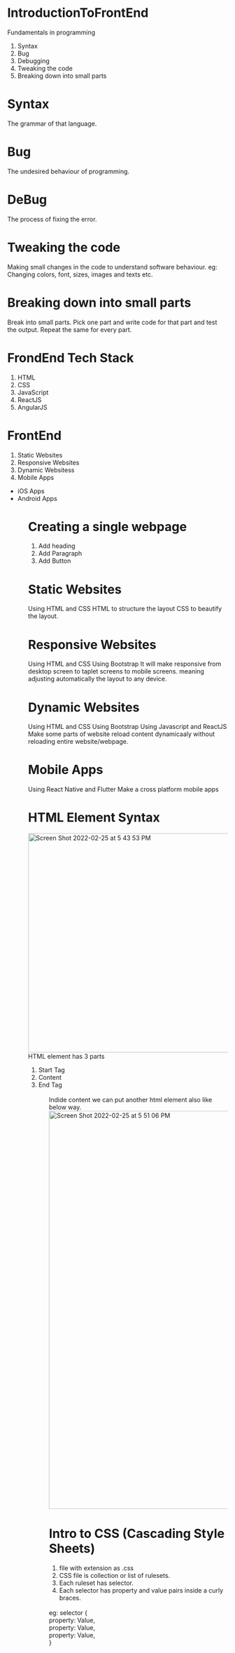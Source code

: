 # IntroductionToFrontEnd

Fundamentals in programming
1. Syntax
2. Bug
3. Debugging
4. Tweaking the code
5. Breaking down into small parts

# Syntax
 The grammar of that language.

# Bug
 The undesired behaviour of programming.

# DeBug
 The process of fixing the error. 
 
# Tweaking the code
 Making small changes in the code to understand software behaviour.
 eg: Changing colors, font, sizes, images and texts etc.

# Breaking down into small parts
Break into small parts.
Pick one part and write code for that part and test the output.
Repeat the same for every part.

# FrondEnd Tech Stack
1. HTML
2. CSS
3. JavaScript
4. ReactJS
5. AngularJS

# FrontEnd
1. Static Websites
2. Responsive Websites
3. Dynamic Websitess
4. Mobile Apps

<ul>
    <li>iOS Apps
    <li>Android Apps
<ul>

# Creating a single webpage
1. Add heading
2. Add Paragraph
3. Add Button

# Static Websites
Using HTML and CSS
 HTML to structure the layout
 CSS to beautify the layout.

# Responsive Websites
Using HTML and CSS
Using Bootstrap
 It will make responsive from desktop screen to taplet screens to mobile screens.
 meaning adjusting automatically the layout to any device.

# Dynamic Websites
Using HTML and CSS
Using Bootstrap
Using Javascript and ReactJS
  Make some parts of website reload content dynamicaaly without reloading entire website/webpage.
  
# Mobile Apps
Using React Native and Flutter
 Make a cross platform mobile apps 
 
 
# HTML Element Syntax
 
 <img width="844" alt="Screen Shot 2022-02-25 at 5 43 53 PM" src="https://user-images.githubusercontent.com/93422294/155713763-1ba93867-ccd7-4959-825d-77f2d9371c2d.png" width="1688" height="500">
 
 <br>
 HTML element has 3 parts
 <br>
 <ol>
   <li>Start Tag
   <li>Content
   <li>End Tag
 <ol>
  
<br>
 Indide content we can put another html element also like below way.
<br>  
 <img width="908" alt="Screen Shot 2022-02-25 at 5 51 06 PM" src="https://user-images.githubusercontent.com/93422294/155714548-4491c4fc-ba56-462f-8855-6f669cd233ae.png">
  
# Intro to CSS (Cascading Style Sheets)  
1. file with extension as .css
2. CSS file is collection or list of rulesets.
3. Each ruleset has selector.
4. Each selector has property and value pairs inside a curly braces.
  <br>
  eg: selector {  <br>
    property: Value,  <br>
    property: Value,  <br>
    property: Value,  <br>
  }  <br>
  <br>

  
  

 
 
 
 




































































